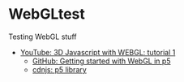 # WebGLtest
Testing WebGL stuff

- [YouTube: 3D Javascript with WEBGL: tutorial 1](https://www.youtube.com/watch?v=ZjW_ycEnuY0&t=58s)
  * [GitHub: Getting started with WebGL in p5](https://github.com/processing/p5.js/wiki/Getting-started-with-WebGL-in-p5)
  * [cdnjs: p5 library](https://cdnjs.com/libraries/p5.js)
